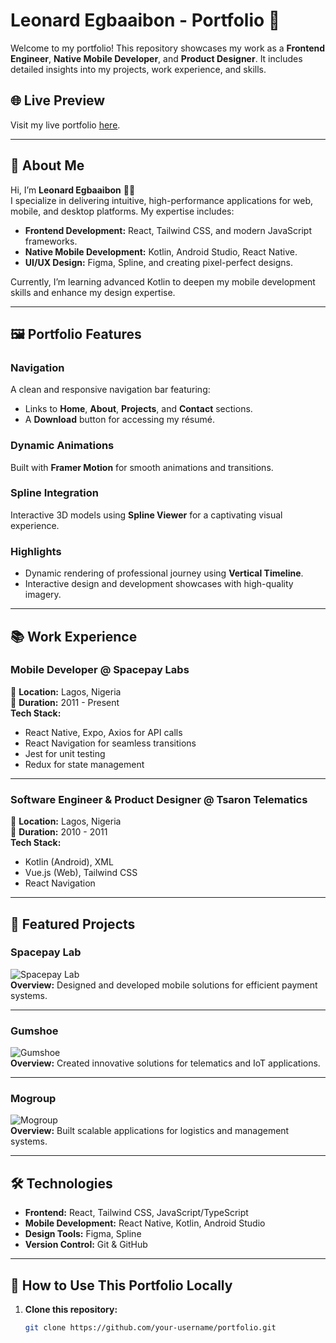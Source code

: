 # Leonard Egbaaibon - Portfolio 🚀

Welcome to my portfolio! This repository showcases my work as a **Frontend Engineer**, **Native Mobile Developer**, and **Product Designer**. It includes detailed insights into my projects, work experience, and skills.

## 🌐 Live Preview
Visit my live portfolio [here](#).

---

## 📜 About Me

Hi, I’m **Leonard Egbaaibon** 👨‍💻  
I specialize in delivering intuitive, high-performance applications for web, mobile, and desktop platforms. My expertise includes:  
- **Frontend Development:** React, Tailwind CSS, and modern JavaScript frameworks.  
- **Native Mobile Development:** Kotlin, Android Studio, React Native.  
- **UI/UX Design:** Figma, Spline, and creating pixel-perfect designs.  

Currently, I’m learning advanced Kotlin to deepen my mobile development skills and enhance my design expertise.

---

## 🖼️ Portfolio Features

### Navigation
A clean and responsive navigation bar featuring:  
- Links to **Home**, **About**, **Projects**, and **Contact** sections.  
- A **Download** button for accessing my résumé.  

### Dynamic Animations  
Built with **Framer Motion** for smooth animations and transitions.

### Spline Integration  
Interactive 3D models using **Spline Viewer** for a captivating visual experience.

### Highlights
- Dynamic rendering of professional journey using **Vertical Timeline**.
- Interactive design and development showcases with high-quality imagery.  

---

## 📚 Work Experience

### Mobile Developer @ Spacepay Labs
📍 **Location:** Lagos, Nigeria  
📅 **Duration:** 2011 - Present  
**Tech Stack:**  
- React Native, Expo, Axios for API calls  
- React Navigation for seamless transitions  
- Jest for unit testing  
- Redux for state management  

---

### Software Engineer & Product Designer @ Tsaron Telematics  
📍 **Location:** Lagos, Nigeria  
📅 **Duration:** 2010 - 2011  
**Tech Stack:**  
- Kotlin (Android), XML  
- Vue.js (Web), Tailwind CSS  
- React Navigation  

---

## 📂 Featured Projects

### Spacepay Lab
![Spacepay Lab](./src/assets/Image/spacepaylab.png)  
**Overview:** Designed and developed mobile solutions for efficient payment systems.  

---

### Gumshoe
![Gumshoe](./src/assets/Image/gumshoe.png)  
**Overview:** Created innovative solutions for telematics and IoT applications.  

---

### Mogroup
![Mogroup](./src/assets/Image/Mogroup.png)  
**Overview:** Built scalable applications for logistics and management systems.  

---

## 🛠️ Technologies

- **Frontend:** React, Tailwind CSS, JavaScript/TypeScript  
- **Mobile Development:** React Native, Kotlin, Android Studio  
- **Design Tools:** Figma, Spline  
- **Version Control:** Git & GitHub  

---

## 🔗 How to Use This Portfolio Locally

1. **Clone this repository:**  
   ```bash
   git clone https://github.com/your-username/portfolio.git
